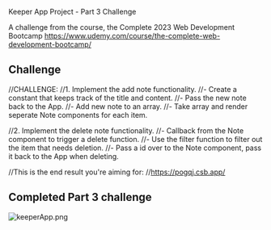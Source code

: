 Keeper App Project - Part 3 Challenge

A challenge from the course, the Complete 2023 Web Development Bootcamp
https://www.udemy.com/course/the-complete-web-development-bootcamp/

## Challenge

//CHALLENGE:
//1. Implement the add note functionality.
//- Create a constant that keeps track of the title and content.
//- Pass the new note back to the App.
//- Add new note to an array.
//- Take array and render seperate Note components for each item.

//2. Implement the delete note functionality.
//- Callback from the Note component to trigger a delete function.
//- Use the filter function to filter out the item that needs deletion.
//- Pass a id over to the Note component, pass it back to the App when deleting.

//This is the end result you're aiming for:
//https://pogqj.csb.app/

## Completed Part 3 challenge
![keeperApp.png](public/keeperApp.png "Keeper App")